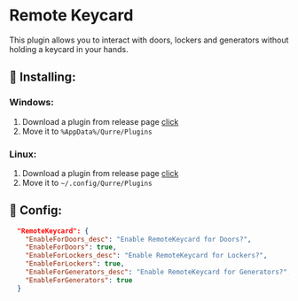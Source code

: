 # **Remote Keycard**
This plugin allows you to interact with doors, lockers and generators without holding a keycard in your hands.

## :syringe: Installing:
### Windows:
  1. Download a plugin from release page [click](https://github.com/AlexanderK666/RemoteKeycard/releases/latest)
  2. Move it to ``%AppData%/Qurre/Plugins``

### Linux:
  1. Download a plugin from release page [click](https://github.com/AlexanderK666/RemoteKeycard/releases/latest)
  2. Move it to ``~/.config/Qurre/Plugins``

## :wrench: Config:
```json
  "RemoteKeycard": {
    "EnableForDoors_desc": "Enable RemoteKeycard for Doors?",
    "EnableForDoors": true,
    "EnableForLockers_desc": "Enable RemoteKeycard for Lockers?",
    "EnableForLockers": true,
    "EnableForGenerators_desc": "Enable RemoteKeycard for Generators?",
    "EnableForGenerators": true
  }
```